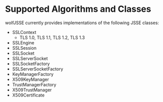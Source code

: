 #  Supported Algorithms and Classes

wolfJSSE currently provides implementations of the following JSSE classes:

- SSLContext
    + TLS 1.0, TLS 1.1, TLS 1.2, TLS 1.3
- SSLEngine
- SSLSession
- SSLSocket
- SSLServerSocket
- SSLSocketFactory
- SSLServerSocketFactory
- KeyManagerFactory
- X509KeyManager
- TrustManagerFactory
- X509TrustManager
- X509Certificate
